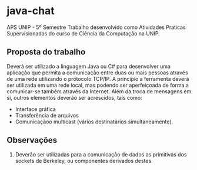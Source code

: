 # java-chat
APS UNIP - 5º Semestre
Trabalho desenvolvido como Atividades Praticas Supervisionadas do curso de Ciência da Computação na UNIP.

## Proposta do trabalho
Deverá ser utilizado a linguagem Java ou C# para desenvolver uma aplicação que permita a comunicação entre duas ou mais pessoas através de uma rede utilizando o protocolo TCP/IP. A princípio a ferramenta deverá ser utilizada em uma rede local, mas podendo ser aperfeiçoada de forma a comunicar-se também através da Internet.
Além da troca de mensagens em si, outros elementos deverão ser acrescidos, tais como: 
* Interface gráfica
* Transferência de arquivos 
* Comunicaçãoo multicast (vários destinatários simultaneamente). 

## Observações
1. Deverão ser utilizadas para a comunicação de dados as primitivas dos sockets de Berkeley, ou componentes derivados destes.

